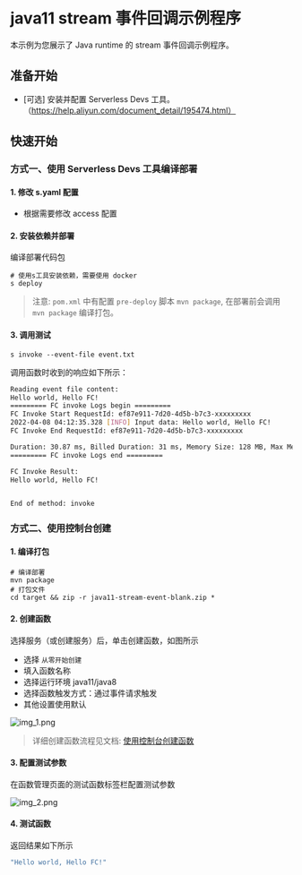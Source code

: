 # java11 stream 事件回调示例程序
本示例为您展示了 Java runtime 的 stream 事件回调示例程序。


## 准备开始
- [可选] 安装并配置 Serverless Devs 工具。（https://help.aliyun.com/document_detail/195474.html）

## 快速开始
### 方式一、使用 Serverless Devs 工具编译部署

#### 1. 修改 s.yaml 配置
- 根据需要修改 access 配置

#### 2. 安装依赖并部署

编译部署代码包
```shell
# 使用s工具安装依赖，需要使用 docker
s deploy
```
> 注意: `pom.xml` 中有配置 `pre-deploy` 脚本 `mvn package`, 在部署前会调用 `mvn package` 编译打包。

#### 3. 调用测试

```shell
s invoke --event-file event.txt
```

调用函数时收到的响应如下所示：

```bash
Reading event file content:
Hello world, Hello FC!
========= FC invoke Logs begin =========
FC Invoke Start RequestId: ef87e911-7d20-4d5b-b7c3-xxxxxxxxx
2022-04-08 04:12:35.328 [INFO] Input data: Hello world, Hello FC!
FC Invoke End RequestId: ef87e911-7d20-4d5b-b7c3-xxxxxxxxx

Duration: 30.87 ms, Billed Duration: 31 ms, Memory Size: 128 MB, Max Memory Used: 66.68 MB
========= FC invoke Logs end =========

FC Invoke Result:
Hello world, Hello FC!


End of method: invoke
```

### 方式二、使用控制台创建

#### 1. 编译打包

```shell
# 编译部署
mvn package
# 打包文件
cd target && zip -r java11-stream-event-blank.zip *
```

#### 2. 创建函数
选择服务（或创建服务）后，单击创建函数，如图所示
- 选择 `从零开始创建`
- 填入函数名称
- 选择运行环境 java11/java8
- 选择函数触发方式：通过事件请求触发
- 其他设置使用默认

![img_1.png](assets/20220408110824.jpg)

> 详细创建函数流程见文档: [使用控制台创建函数](https://help.aliyun.com/document_detail/51783.html)


#### 3. 配置测试参数
在函数管理页面的测试函数标签栏配置测试参数

![img_2.png](assets/20220408121554.jpg)

#### 4. 测试函数

返回结果如下所示
```bash
"Hello world, Hello FC!"
```